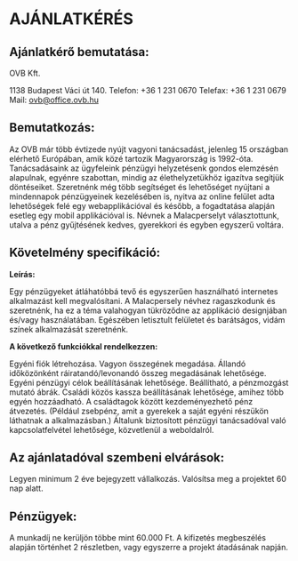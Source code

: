 AJÁNLATKÉRÉS
============


Ajánlatkérő bemutatása:
-----------------------

OVB  Kft.

1138 Budapest
Váci út 140.
Telefon: +36 1 231 0670
Telefax: +36 1 231 0679
Mail: ovb@office.ovb.hu



Bemutatkozás:
-----------------------

Az OVB már több évtizede nyújt vagyoni tanácsadást, jelenleg 15 országban 
elérhető Európában, amik közé tartozik Magyarország is 1992-óta. 
Tanácsadásaink az ügyfeleink pénzügyi helyzetésenk gondos elemzésén alapulnak,
egyénre szabottan, mindig az élethelyzetükhöz igazítva segítjük döntéseiket. 
Szeretnénk még több segítséget és lehetőséget nyújtani a mindennapok pénzügyeinek 
kezelésében is, nyitva az online felület adta lehetőségek felé egy webapplikációval 
és később, a fogadtatása alapján esetleg egy mobil applikációval is. Névnek 
a Malacperselyt választottunk, utalva a pénz gyűjtésének kedves, gyerekkori és 
egyben egyszerű voltára.



Követelmény specifikáció:
-----------------------

**Leírás:**

Egy pénzügyeket átláhatóbbá tevő és egyszerűen használható internetes alkalmazást 
kell megvalósítani. A Malacpersely névhez ragaszkodunk és szeretnénk, 
ha ez a téma valahogyan tükröződne az applikáció designjában és/vagy használatában. 
Egészében letisztult felületet és barátságos, vidám színek alkalmazását szeretnénk.

**A következő funkciókkal rendelkezzen:**

Egyéni fiók létrehozása.
Vagyon összegének megadása.
Állandó időközönként ráiratandó/levonandó összeg megadásának lehetősége.
Egyéni pénzügyi célok beállításának lehetősége.
Beállítható, a pénzmozgást mutató ábrák.
Családi közös kassza beállításának lehetősége, amihez több egyén hozzáadható.
A családtagok között kezdeményezhető pénz átvezetés. (Például zsebpénz, amit a 
gyerekek a saját egyéni részükön láthatnak a alkalmazásban.)
Általunk biztosított pénzügyi tanácsadóval való kapcsolatfelvétel lehetősége, 
közvetlenül a weboldalról.



Az ajánlatadóval szembeni elvárások:
------------------------------------

Legyen minimum 2 éve bejegyzett vállalkozás.
Valósítsa meg a projektet 60 nap alatt.



Pénzügyek:
----------

A munkadíj ne kerüljön többe mint 60.000 Ft.
A kifizetés megbeszélés alapján történhet 2 részletben, vagy egyszerre a projekt 
átadásának napján.